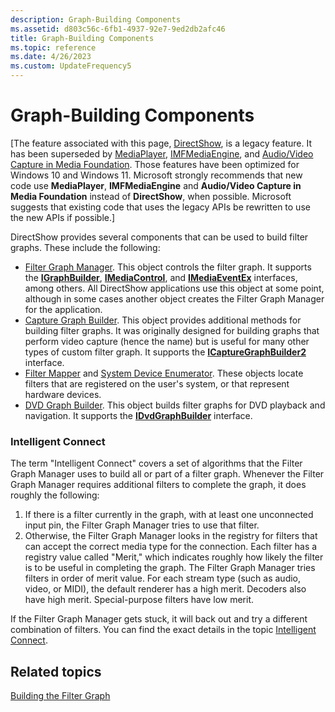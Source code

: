 ```yaml
---
description: Graph-Building Components
ms.assetid: d803c56c-6fb1-4937-92e7-9ed2db2afc46
title: Graph-Building Components
ms.topic: reference
ms.date: 4/26/2023
ms.custom: UpdateFrequency5
---
```


# Graph-Building Components

\[The feature associated with this page, [DirectShow](/windows/win32/directshow/directshow), is a legacy feature. It has been superseded by [MediaPlayer](/uwp/api/Windows.Media.Playback.MediaPlayer), [IMFMediaEngine](/windows/win32/api/mfmediaengine/nn-mfmediaengine-imfmediaengine), and [Audio/Video Capture in Media Foundation](/windows/win32/medfound/audio-video-capture-in-media-foundation). Those features have been optimized for Windows 10 and Windows 11. Microsoft strongly recommends that new code use **MediaPlayer**, **IMFMediaEngine** and **Audio/Video Capture in Media Foundation** instead of **DirectShow**, when possible. Microsoft suggests that existing code that uses the legacy APIs be rewritten to use the new APIs if possible.\]

DirectShow provides several components that can be used to build filter graphs. These include the following:

-   [Filter Graph Manager](filter-graph-manager.md). This object controls the filter graph. It supports the [**IGraphBuilder**](/windows/desktop/api/Strmif/nn-strmif-igraphbuilder), [**IMediaControl**](/windows/desktop/api/Control/nn-control-imediacontrol), and [**IMediaEventEx**](/windows/desktop/api/Control/nn-control-imediaeventex) interfaces, among others. All DirectShow applications use this object at some point, although in some cases another object creates the Filter Graph Manager for the application.
-   [Capture Graph Builder](capture-graph-builder.md). This object provides additional methods for building filter graphs. It was originally designed for building graphs that perform video capture (hence the name) but is useful for many other types of custom filter graph. It supports the [**ICaptureGraphBuilder2**](/windows/desktop/api/Strmif/nn-strmif-icapturegraphbuilder2) interface.
-   [Filter Mapper](filter-mapper.md) and [System Device Enumerator](system-device-enumerator.md). These objects locate filters that are registered on the user's system, or that represent hardware devices.
-   [DVD Graph Builder](dvd-graph-builder.md). This object builds filter graphs for DVD playback and navigation. It supports the [**IDvdGraphBuilder**](/windows/desktop/api/Strmif/nn-strmif-idvdgraphbuilder) interface.

### Intelligent Connect

The term "Intelligent Connect" covers a set of algorithms that the Filter Graph Manager uses to build all or part of a filter graph. Whenever the Filter Graph Manager requires additional filters to complete the graph, it does roughly the following:

1.  If there is a filter currently in the graph, with at least one unconnected input pin, the Filter Graph Manager tries to use that filter.
2.  Otherwise, the Filter Graph Manager looks in the registry for filters that can accept the correct media type for the connection. Each filter has a registry value called "Merit," which indicates roughly how likely the filter is to be useful in completing the graph. The Filter Graph Manager tries filters in order of merit value. For each stream type (such as audio, video, or MIDI), the default renderer has a high merit. Decoders also have high merit. Special-purpose filters have low merit.

If the Filter Graph Manager gets stuck, it will back out and try a different combination of filters. You can find the exact details in the topic [Intelligent Connect](intelligent-connect.md).

## Related topics

<dl> <dt>

[Building the Filter Graph](building-the-filter-graph.md)
</dt> </dl>

 

 



